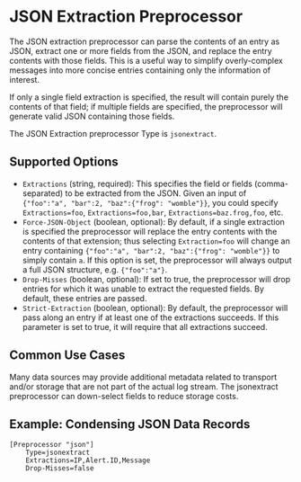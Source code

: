 # JSON Extraction Preprocessor

The JSON extraction preprocessor can parse the contents of an entry as JSON, extract one or more fields from the JSON, and replace the entry contents with those fields. This is a useful way to simplify overly-complex messages into more concise entries containing only the information of interest.

If only a single field extraction is specified, the result will contain purely the contents of that field; if multiple fields are specified, the preprocessor will generate valid JSON containing those fields.

The JSON Extraction preprocessor Type is `jsonextract`.

## Supported Options

* `Extractions` (string, required): This specifies the field or fields (comma-separated) to be extracted from the JSON. Given an input of `{"foo":"a", "bar":2, "baz":{"frog": "womble"}}`, you could specify `Extractions=foo`, `Extractions=foo,bar`, `Extractions=baz.frog,foo`, etc.
* `Force-JSON-Object` (boolean, optional): By default, if a single extraction is specified the preprocessor will replace the entry contents with the contents of that extension; thus selecting `Extraction=foo` will change an entry containing `{"foo":"a", "bar":2, "baz":{"frog": "womble"}}` to simply contain `a`. If this option is set, the preprocessor will always output a full JSON structure, e.g. `{"foo":"a"}`.
* `Drop-Misses` (boolean, optional): If set to true, the preprocessor will drop entries for which it was unable to extract the requested fields. By default, these entries are passed.
* `Strict-Extraction` (boolean, optional): By default, the preprocessor will pass along an entry if at least one of the extractions succeeds. If this parameter is set to true, it will require that all extractions succeed.

## Common Use Cases

Many data sources may provide additional metadata related to transport and/or storage that are not part of the actual log stream.  The jsonextract preprocessor can down-select fields to reduce storage costs.

## Example: Condensing JSON Data Records

```
[Preprocessor "json"]
	Type=jsonextract
	Extractions=IP,Alert.ID,Message
	Drop-Misses=false
```


